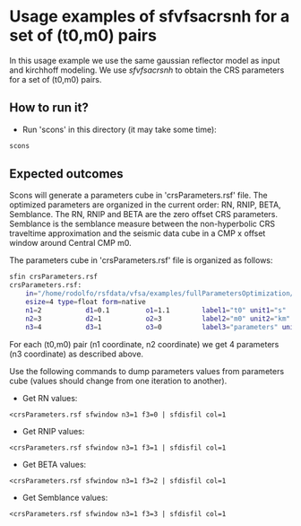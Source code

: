 # Usage examples of sfvfsacrsnh for a set of (t0,m0) pairs

In this usage example we use the same gaussian reflector model as input and kirchhoff modeling. We use _sfvfsacrsnh_ to obtain the CRS parameters for a set of (t0,m0) pairs.

## How to run it?

* Run 'scons' in this directory (it may take some time):

```sh
scons
```

## Expected outcomes

Scons will generate a parameters cube in 'crsParameters.rsf' file. The optimized parameters
are organized in the current order: RN, RNIP, BETA, Semblance.
The RN, RNIP and BETA are the zero offset CRS parameters. Semblance is the semblance measure
between the non-hyperbolic CRS traveltime approximation and the seismic data cube in a CMP x
offset window around Central CMP m0.

The parameters cube in 'crsParameters.rsf' file is organized as follows:

```sh
sfin crsParameters.rsf
crsParameters.rsf:
    in="/home/rodolfo/rsfdata/vfsa/examples/fullParametersOptimization/crsParameters.rsf@"
    esize=4 type=float form=native 
    n1=2           d1=0.1         o1=1.1        label1="t0" unit1="s" 
    n2=3           d2=1           o2=3          label2="m0" unit2="km" 
    n3=4           d3=1           o3=0          label3="parameters" unit3="RN, RNIP, BETA, Semblance"
```

For each (t0,m0) pair (n1 coordinate, n2 coordinate) we get 4 parameters (n3 coordinate) as described above.

Use the following commands to dump parameters values from parameters cube (values should change from one iteration to another).

- Get RN values:

```
<crsParameters.rsf sfwindow n3=1 f3=0 | sfdisfil col=1
```

- Get RNIP values:

```
<crsParameters.rsf sfwindow n3=1 f3=1 | sfdisfil col=1
```
- Get BETA values:

```
<crsParameters.rsf sfwindow n3=1 f3=2 | sfdisfil col=1
```
- Get Semblance values:

```
<crsParameters.rsf sfwindow n3=1 f3=3 | sfdisfil col=1
```

